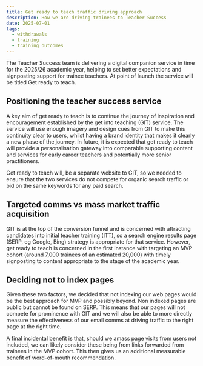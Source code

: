 ```yaml
---
title: Get ready to teach traffic driving approach 
description: How we are driving trainees to Teacher Success 
date: 2025-07-01
tags:
  - withdrawals
  - training
  - training outcomes
---
```


The Teacher Success team is delivering a digital companion service in time for the 2025/26 academic year, helping to set better expectations and signposting support for trainee teachers. At point of launch the service will be titled Get ready to teach.  

## Positioning the teacher success service

A key aim of get ready to teach is to continue the journey of inspiration and encouragement established by the get into teaching (GIT) service. The service will use enough imagery and design cues from GIT to make this continuity clear to users, whilst having a brand identity that makes it clearly a new phase of the journey. In future, it is expected that get ready to teach will provide a personalisation gateway into comparable supporting content and services for early career teachers and potentially more senior practitioners.

Get ready to teach will, be a separate website to GIT, so we needed to ensure that the two services do not compete for organic search traffic or bid on the same keywords for any paid search.

## Targeted comms vs mass market traffic acquisition

GIT is at the top of the conversion funnel and is concerned with attracting candidates into initial teacher training (ITT), so a search engine results page (SERP, eg Google, Bing) strategy is appropriate for that service. However, get ready to teach is concerned in the first instance with targeting an MVP cohort (around 7,000 trainees of an estimated 20,000) with timely signposting to content appropriate to the stage of the academic year.  

## Deciding not to index pages

Given these two factors, we decided that not indexing our web pages would be the best approach for MVP and possibly beyond. Non indexed pages are public but cannot be found on SERP. This means that our pages will not compete for prominence with GIT and we will also be able to more directly measure the effectiveness of our email comms at driving traffic to the right page at the right time.

A final incidental benefit is that, should we amass page visits from users not included, we can likely consider these being from links forwarded from trainees in the MVP cohort. This then gives us an additional measurable benefit of word-of-mouth recommendation.
